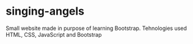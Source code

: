 # singing-angels
Small website made in purpose of learning Bootstrap. Tehnologies used HTML, CSS, JavaScript and Bootstrap
